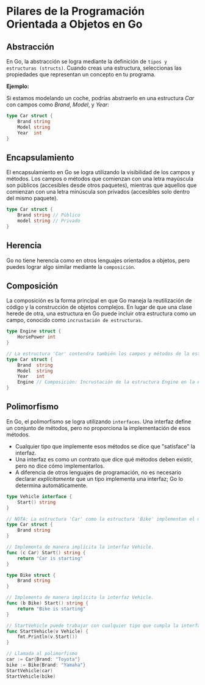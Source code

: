 # Pilares de la Programación Orientada a Objetos en Go

## Abstracción

En Go, la abstracción se logra mediante la definición de `tipos y estructuras (structs)`. Cuando creas una estructura, seleccionas las propiedades que representan un concepto en tu programa.

**Ejemplo:**

Si estamos modelando un coche, podrías abstraerlo en una estructura _Car_ con campos como _Brand_, _Model_, y _Year_:

```go
type Car struct {
    Brand string
    Model string
    Year  int
}
```

## Encapsulamiento

El encapsulamiento en Go se logra utilizando la visibilidad de los campos y métodos. Los campos o métodos que comienzan con una letra mayúscula son públicos (accesibles desde otros paquetes), mientras que aquellos que comienzan con una letra minúscula son privados (accesibles solo dentro del mismo paquete).

```go
type Car struct {
    Brand string // Público
    model string // Privado
}
```

## Herencia

Go no tiene herencia como en otros lenguajes orientados a objetos, pero puedes lograr algo similar mediante la `composición`.

## Composición

La composición es la forma principal en que Go maneja la reutilización de código y la construcción de objetos complejos. En lugar de que una clase herede de otra, una estructura en Go puede incluir otra estructura como un campo, conocido como `incrustación de estructuras`.

```go
type Engine struct {
    HorsePower int
}

// La estructura 'Car' contendra también los campos y métodos de la estructura 'Engine'.
type Car struct {
    Brand  string
    Model  string
    Year   int
    Engine // Composición: Incrustación de la estructura Engine en la estructura 'Car'.
}
```

## Polimorfismo

En Go, el polimorfismo se logra utilizando `interfaces`. Una interfaz define un conjunto de métodos, pero no proporciona la implementación de esos métodos.

- Cualquier tipo que implemente esos métodos se dice que "satisface" la interfaz.
- Una interfaz es como un contrato que dice qué métodos deben existir, pero no dice cómo implementarlos.
- A diferencia de otros lenguajes de programación, no es necesario declarar _explícitamente_ que un tipo implementa una interfaz; Go lo determina automáticamente.

```go
type Vehicle interface {
    Start() string
}

// NOTA: La estructura 'Car' como la estructura 'Bike' implementan el método 'Start'de la interfaz 'Vehicle'.
type Car struct {
    Brand string
}

// Implementa de manera implícita la interfaz Vehicle.
func (c Car) Start() string {
    return "Car is starting"
}

type Bike struct {
    Brand string
}

// Implementa de manera implícita la interfaz Vehicle.
func (b Bike) Start() string {
    return "Bike is starting"
}

// StartVehicle puede trabajar con cualquier tipo que cumpla la interfaz 'Vehicle'.
func StartVehicle(v Vehicle) {
    fmt.Println(v.Start())
}

// Llamada al polimorfismo
car := Car{Brand: "Toyota"}
bike := Bike{Brand: "Yamaha"}
StartVehicle(car)
StartVehicle(bike)
```
